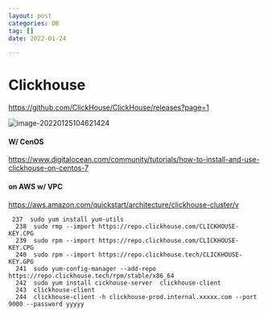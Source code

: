 ```yaml
---
layout: post
categories: DB
tag: []
date: 2022-01-24

---
```




# Clickhouse



https://github.com/ClickHouse/ClickHouse/releases?page=1



![image-20220125104621424](https://tva1.sinaimg.cn/large/008i3skNgy1gypq3x22zbj31390u0q82.jpg)





#### W/ CenOS

https://www.digitalocean.com/community/tutorials/how-to-install-and-use-clickhouse-on-centos-7



#### on AWS w/ VPC

https://aws.amazon.com/quickstart/architecture/clickhouse-cluster/v





```shell
 237  sudo yum install yum-utils
  238  sudo rmp --import https://repo.clickhouse.com/CLICKHOUSE-KEY.CPG
  239  sudo rpm --import https://repo.clickhouse.com/CLICKHOUSE-KEY.CPG
  240  sudo rpm --import https://repo.clickhouse.tech/CLICKHOUSE-KEY.GPG
  241  sudo yum-config-manager --add-repo https://repo.clickhouse.tech/rpm/stable/x86_64
  242  sudo yum install cickhouse-server  clickhouse-client
  243  clickhouse-client
  244  clickhouse-client -h clickhouse-prod.internal.xxxxx.com --port 9000 --password yyyyy
```
